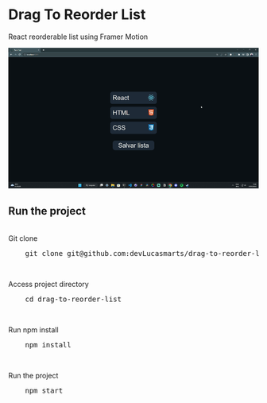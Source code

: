 # Drag To Reorder List

React reorderable list using Framer Motion

<img src="src/assets/project-gif.gif" />

<br />

## Run the project
<br />
Git clone
<pre>
    git clone git@github.com:devLucasmarts/drag-to-reorder-list.git
</pre>

<br />

Access project directory
<pre>
    cd drag-to-reorder-list
</pre>

<br />

Run npm install
<pre>
    npm install
</pre>

<br />

Run the project
<pre>
    npm start
</pre>
